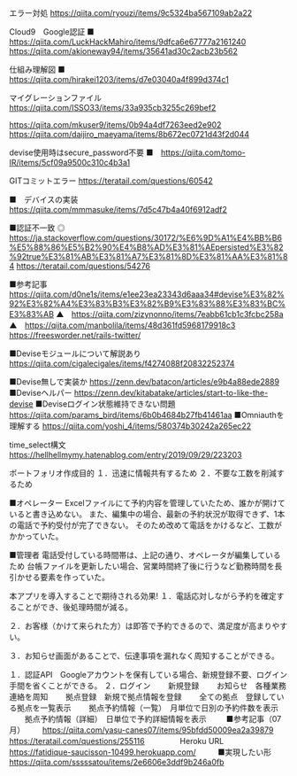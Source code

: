 エラー対処
https://qiita.com/ryouzi/items/9c5324ba567109ab2a22

Cloud9　Google認証
■　https://qiita.com/LuckHackMahiro/items/9dfca6e67777a2161240
https://qiita.com/akioneway94/items/35641ad30c2acb23b562

仕組み理解図
■　https://qiita.com/hirakei1203/items/d7e03040a4f899d374c1

マイグレーションファイル
https://qiita.com/ISSO33/items/33a935cb3255c269bef2

https://qiita.com/mkuser9/items/0b94a4df7263eed2e902
https://qiita.com/daijiro_maeyama/items/8b672ec0721d43f2d044

devise使用時はsecure_password不要
■　https://qiita.com/tomo-IR/items/5cf09a9500c310c4b3a1

GITコミットエラー
https://teratail.com/questions/60542

■　デバイスの実装
https://qiita.com/mmmasuke/items/7d5c47b4a40f6912adf2

■認証不一致
◎　https://ja.stackoverflow.com/questions/30172/%E6%9D%A1%E4%BB%B6%E5%88%86%E5%B2%90%E4%B8%AD%E3%81%AEpersisted%E3%82%92true%E3%81%AB%E3%81%A7%E3%81%8D%E3%81%AA%E3%81%84
https://teratail.com/questions/54276

■参考記事
https://qiita.com/d0ne1s/items/e1ee23ea23343d6aaa34#devise%E3%82%92%E3%82%A4%E3%83%B3%E3%82%B9%E3%83%88%E3%83%BC%E3%83%AB
▲　https://qiita.com/zizynonno/items/7eabb61cb1c3fcbc258a
▲　https://qiita.com/manbolila/items/48d361fd5968179918c3
https://freesworder.net/rails-twitter/

■Deviseモジュールについて解説あり
https://qiita.com/cigalecigales/items/f4274088f20832252374

■Devise無しで実装か
https://zenn.dev/batacon/articles/e9b4a88ede2889
■Deviseヘルパー
https://zenn.dev/kitabatake/articles/start-to-like-the-devise
■Deviseログイン状態維持できない問題
https://qiita.com/params_bird/items/6b0b4684b27fb41461aa
■Omniauthを理解する
https://qiita.com/yoshi_4/items/580374b30242a265ec22

time_select構文
https://hellhellmymy.hatenablog.com/entry/2019/09/29/223203

ポートフォリオ作成目的
１．迅速に情報共有するため
２．不要な工数を削減するため

■オペレーター
Excelファイルにて予約内容を管理していたため、誰かが開けていると書き込めない。
また、編集中の場合、最新の予約状況が取得できず、1本の電話で予約受付が完了できない。
そのため改めて電話をかけるなど、工数がかかっていた。

■管理者
電話受付している時間帯は、上記の通り、オペレータが編集しているため
台帳ファイルを更新したい場合、営業時間終了後に行うなど勤務時間を長引かせる要素を作っていた。


本アプリを導入することで期待される効果!
１．電話応対しながら予約を確定することができ、後処理時間が減る。


２．お客様（かけて来られた方）は即答で予約できるので、満足度が高まりやすい。

３．お知らせ画面があることで、伝達事項を漏れなく周知することができる。

１．認証API　Googleアカウントを保有している場合、新規登録不要、ログイン手間を省くことができる。
２．ログイン
　　新規登録
　　お知らせ　各種業務連絡を周知
　　拠点登録　新規で拠点情報を登録
　　全ての拠点　登録している拠点を一覧表示
　　拠点予約情報（一覧）　月単位で日別の予約件数を表示
　　拠点予約情報（詳細）　日単位で予約詳細情報を表示
　　
■参考記事（07月）
　　https://qiita.com/yasu-canes07/items/95bfdd50009ea2a39879
　　https://teratail.com/questions/255116
　　
　　Heroku URL 
　 https://fatidique-saucisson-10499.herokuapp.com/
　 
　 
■実現したい形
https://qiita.com/sssssatou/items/2e6606e3ddf9b246a0fb